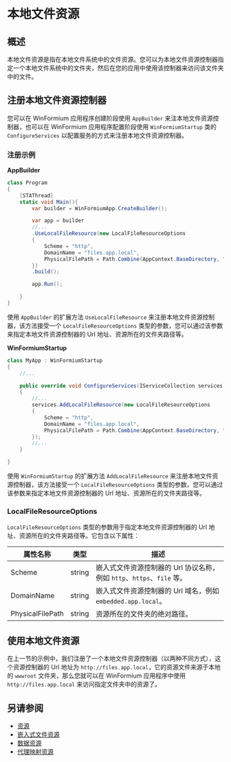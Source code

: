 # 本地文件资源

## 概述

本地文件资源是指在本地文件系统中的文件资源。您可以为本地文件资源控制器指定一个本地文件系统中的文件夹，然后在您的应用中使用该控制器来访问该文件夹中的文件。

## 注册本地文件资源控制器

您可以在 WinFormium 应用程序创建阶段使用 `AppBuilder` 来注本地文件资源控制器，也可以在 WinFormium 应用程序配置阶段使用 `WinFormiumStartup` 类的 `ConfigureServices` 以配置服务的方式来注册本地文件资源控制器。

### 注册示例

**AppBuilder**

```csharp
class Program
{
    [STAThread]
    static void Main(){
        var builder = WinFormiumApp.CreateBuilder();

        var app = builder
        //...
        .UseLocalFileResource(new LocalFileResourceOptions
        {
            Scheme = "http",
            DomainName = "files.app.local",
            PhysicalFilePath = Path.Combine(AppContext.BaseDirectory, "wwwroot")
        })
        .build();

        app.Run();

    }
}
```

使用 `AppBuilder` 的扩展方法 `UseLocalFileResource` 来注册本地文件资源控制器，该方法接受一个 `LocalFileResourceOptions` 类型的参数，您可以通过该参数来指定本地文件资源控制器的 Url 地址、资源所在的文件夹路径等。

**WinFormiumStartup**

```csharp
class MyApp : WinFormiumStartup
{
    //...

    public override void ConfigureServices(IServiceCollection services)
    {
        //...
        services.AddLocalFileResource(new LocalFileResourceOptions
        {
            Scheme = "http",
            DomainName = "files.app.local",
            PhysicalFilePath = Path.Combine(AppContext.BaseDirectory, "wwwroot")
        });
        //...
    }

}
```

使用 `WinFormiumStartup` 的扩展方法 `AddLocalFileResource` 来注册本地文件资源控制器，该方法接受一个 `LocalFileResourceOptions` 类型的参数，您可以通过该参数来指定本地文件资源控制器的 Url 地址、资源所在的文件夹路径等。

### LocalFileResourceOptions

`LocalFileResourceOptions` 类型的参数用于指定本地文件资源控制器的 Url 地址、资源所在的文件夹路径等。它包含以下属性：

| 属性名称         | 类型   | 描述                                                                   |
| ---------------- | ------ | ---------------------------------------------------------------------- |
| Scheme           | string | 嵌入式文件资源控制器的 Url 协议名称，例如 `http`、`https`、`file` 等。 |
| DomainName       | string | 嵌入式文件资源控制器的 Url 域名，例如 `embedded.app.local`。           |
| PhysicalFilePath | string | 资源所在的文件夹的绝对路径。                                           |

## 使用本地文件资源

在上一节的示例中，我们注册了一个本地文件资源控制器（以两种不同方式），这个资源控制器的 Url 地址为 `http://files.app.local`，它的资源文件来源于本地的 `wwwroot` 文件夹，那么您就可以在 WinFormium 应用程序中使用 `http://files.app.local` 来访问指定文件夹中的资源了。

## 另请参阅

- [资源](./概述.md)
- [嵌入式文件资源](./嵌入式文件资源.md)
- [数据资源](./数据资源.md)
- [代理映射资源](./代理映射资源.md)
